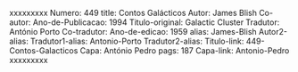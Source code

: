 xxxxxxxxx
Numero: 449
title: Contos Galácticos
Autor: James Blish
Co-autor: 
Ano-de-Publicacao: 1994
Titulo-original: Galactic Cluster
Tradutor: António Porto
Co-tradutor: 
Ano-de-edicao: 1959
alias: James-Blish
Autor2-alias: 
Tradutor1-alias: Antonio-Porto
Tradutor2-alias: 
Titulo-link: 449-Contos-Galacticos
Capa: António Pedro
pags: 187
Capa-link: Antonio-Pedro
xxxxxxxxx